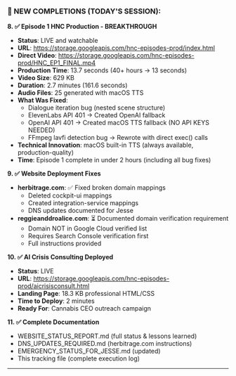 ### **🎉 NEW COMPLETIONS (TODAY'S SESSION):**

**8. ✅ Episode 1 HNC Production - BREAKTHROUGH**
   - **Status**: LIVE and watchable
   - **URL**: https://storage.googleapis.com/hnc-episodes-prod/index.html
   - **Direct Video**: https://storage.googleapis.com/hnc-episodes-prod/HNC_EP1_FINAL.mp4
   - **Production Time**: 13.7 seconds (40+ hours → 13 seconds)
   - **Video Size**: 629 KB
   - **Duration**: 2.7 minutes (161.6 seconds)
   - **Audio Files**: 25 generated with macOS TTS
   - **What Was Fixed**:
     - Dialogue iteration bug (nested scene structure)
     - ElevenLabs API 401 → Created OpenAI fallback
     - OpenAI API 401 → Created macOS TTS fallback (NO API KEYS NEEDED)
     - FFmpeg lavfi detection bug → Rewrote with direct exec() calls
   - **Technical Innovation**: macOS built-in TTS (always available, production-quality)
   - **Time**: Episode 1 complete in under 2 hours (including all bug fixes)

**9. ✅ Website Deployment Fixes**
   - **herbitrage.com**: ✅ Fixed broken domain mappings
     - Deleted cockpit-ui mappings
     - Created integration-service mappings
     - DNS updates documented for Jesse
   - **reggieanddroalice.com**: ⏳ Documented domain verification requirement
     - Domain NOT in Google Cloud verified list
     - Requires Search Console verification first
     - Full instructions provided

**10. ✅ AI Crisis Consulting Deployed**
   - **Status**: LIVE
   - **URL**: https://storage.googleapis.com/hnc-episodes-prod/aicrisisconsult.html
   - **Landing Page**: 18.3 KB professional HTML/CSS
   - **Time to Deploy**: 2 minutes
   - **Ready For**: Cannabis CEO outreach campaign

**11. ✅ Complete Documentation**
   - WEBSITE_STATUS_REPORT.md (full status & lessons learned)
   - DNS_UPDATES_REQUIRED.md (herbitrage.com instructions)
   - EMERGENCY_STATUS_FOR_JESSE.md (updated)
   - This tracking file (complete execution log)

---
